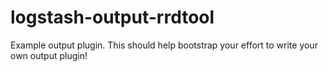 # logstash-output-rrdtool
Example output plugin. This should help bootstrap your effort to write your own output plugin!
